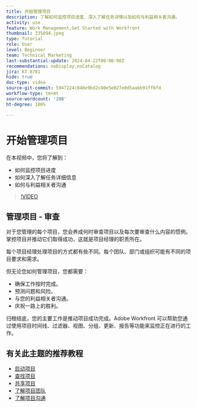 ```yaml
---
title: 开始管理项目
description: 了解如何监控项目进度、深入了解任务详情以及如何与利益相关者沟通。
activity: use
feature: Work Management,Get Started with Workfront
thumbnail: 335094.jpeg
type: Tutorial
role: User
level: Beginner
team: Technical Marketing
last-substantial-update: 2024-04-22T00:00:00Z
recommendations: noDisplay,noCatalog
jira: KT-8781
hide: true
doc-type: video
source-git-commit: 5947224c840e9bd2c80e5e027e0d5aabb91ff6fd
workflow-type: tm+mt
source-wordcount: '208'
ht-degree: 100%

---
```


# 开始管理项目

在本视频中，您将了解到：

* 如何监控项目进度
* 如何深入了解任务详细信息
* 如何与利益相关者沟通

>[!VIDEO](https://video.tv.adobe.com/v/335094/?quality=12&learn=on)

## 管理项目 - 审查

对于您管理的每个项目，您会养成何时审查项目以及每次要审查什么内容的惯例。掌控项目并推动它们取得成功，这就是项目经理的职责所在。

每个项目经理处理项目的方式都有些不同。每个团队、部门或组织可能有不同的项目要求和需求。

但无论您如何管理项目，您都需要：

* 确保工作按时完成。
* 预测问题和风险。
* 与您的利益相关者沟通。
* 庆祝一路上的胜利。

归根结底，您的主要工作是推动项目成功完成。Adobe Workfront 可以帮助您通过使用项目时间线、过滤器、视图、分组、更新、报告等功能来监控正在进行的工作。

<!---
learn more urls
3 universal principles of project management
What is a project manager?
Project management knowledge areas
9 best practices for effective project management
10 work management problems and how to solve them
--->

## 有关此主题的推荐教程

* [启动项目](/help/manage-work/projects/take-a-project-live.md)
* [查找项目](/help/manage-work/projects/find-projects.md)
* [共享项目](/help/manage-work/projects/share-a-project.md)
* [了解项目团队](/help/manage-work/projects/understand-the-project-team.md)
* [了解项目沟通](/help/manage-work/projects/understand-project-communication.md)
